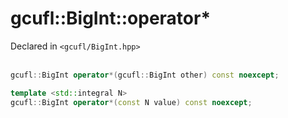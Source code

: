 # gcufl::BigInt::operator*
Declared in `<gcufl/BigInt.hpp>`
<br/><br/>
```cpp
gcufl::BigInt operator*(gcufl::BigInt other) const noexcept;

template <std::integral N>
gcufl::BigInt operator*(const N value) const noexcept;
```
